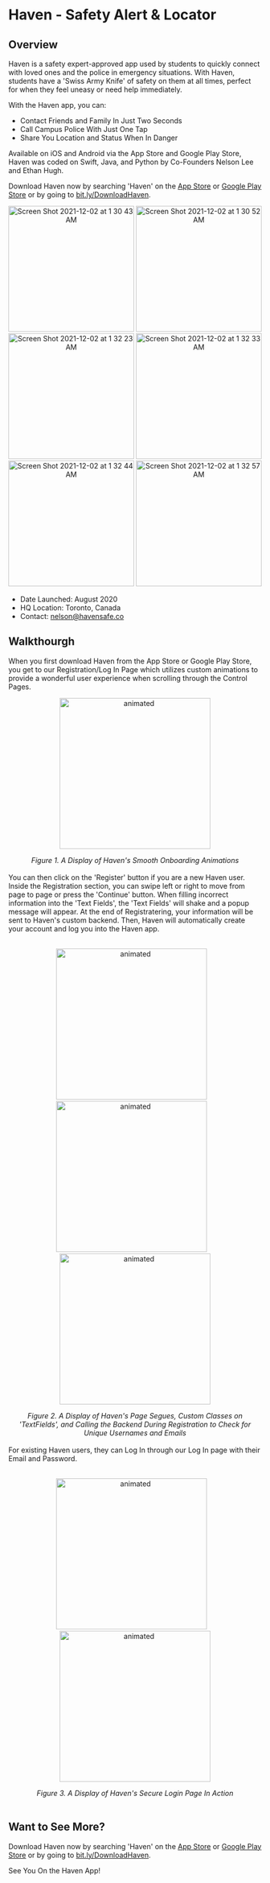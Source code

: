 <h1>
  Haven - Safety Alert & Locator
</h1>

<h2>
  Overview
</h2>

Haven is a safety expert-approved app used by students to quickly connect with loved ones and the police in emergency situations. With Haven, students have a 'Swiss Army Knife' of safety on them at all times, perfect for when they feel uneasy or need help immediately.

With the Haven app, you can:
- Contact Friends and Family In Just Two Seconds
- Call Campus Police With Just One Tap
- Share You Location and Status When In Danger

Available on iOS and Android via the App Store and Google Play Store, Haven was coded on Swift, Java, and Python by Co-Founders Nelson Lee and Ethan Hugh.

Download Haven now by searching 'Haven' on the [App Store](https://apps.apple.com/ca/app/haven/id1569921454) or [Google Play Store](https://play.google.com/store/apps/details?id=com.havensafe.havenandroid&hl=en_CA&gl=US) or by going to [bit.ly/DownloadHaven](bit.ly/DownloadHaven).

<p align="center">
  <img width="250" alt="Screen Shot 2021-12-02 at 1 30 43 AM" src="https://user-images.githubusercontent.com/85120900/144370150-5b60f395-4b0c-4967-b095-dc0ea7a9a171.png">
  <img width="250" alt="Screen Shot 2021-12-02 at 1 30 52 AM" src="https://user-images.githubusercontent.com/85120900/144370151-a8098832-a62d-4fca-b15d-f33f989c926c.png">
  <img width="250" alt="Screen Shot 2021-12-02 at 1 32 23 AM" src="https://user-images.githubusercontent.com/85120900/144370152-9f4bb09b-7554-4029-a81a-65172de38813.png">
  <img width="250" alt="Screen Shot 2021-12-02 at 1 32 33 AM" src="https://user-images.githubusercontent.com/85120900/144370154-8953d3f8-c1df-4f15-a081-b4b605cc1bbe.png">
  <img width="250" alt="Screen Shot 2021-12-02 at 1 32 44 AM" src="https://user-images.githubusercontent.com/85120900/144370156-09212671-a082-4337-9ecb-44c06c000f33.png">
  <img width="250" alt="Screen Shot 2021-12-02 at 1 32 57 AM" src="https://user-images.githubusercontent.com/85120900/144370158-aca3fac7-2d9a-4004-bdb3-d8b1110a02df.png">
</p>

- Date Launched: August 2020
- HQ Location: Toronto, Canada
- Contact: nelson@havensafe.co

<h2>
  Walkthourgh
</h2>

When you first download Haven from the App Store or Google Play Store, you get to our Registration/Log In Page which utilizes custom animations to provide a wonderful user experience when scrolling through the Control Pages. 
<br>
<p align="center">
  <img src = "https://user-images.githubusercontent.com/85120900/144627941-0cb14c0e-1b53-460b-99f2-efd3d4b6237c.gif" width = "300" alt = "animated" />
</p>
<div align="center">
  <i>
    Figure 1. A Display of Haven's Smooth Onboarding Animations
  </i> 
</div>
<br>
You can then click on the 'Register' button if you are a new Haven user. Inside the Registration section, you can swipe left or right to move from page to page or press the 'Continue' button. When filling incorrect information into the 'Text Fields', the 'Text Fields' will shake and a popup message will appear. At the end of Registratering, your information will be sent to Haven's custom backend. Then, Haven will automatically create your account and log you into the Haven app.
<br>
<br>
<p align="center">
  <img src = "https://user-images.githubusercontent.com/85120900/144629561-31d2fbdc-e277-472b-be64-f74e0b60b213.gif" width = "300" alt = "animated" />
  <img width = "10" />
  <img src = "https://user-images.githubusercontent.com/85120900/144678613-7d2001bd-de91-4f23-b6fd-becce7848587.gif" width = "300" alt = "animated" />
  <img width = "10" />
  <img src = "https://user-images.githubusercontent.com/85120900/144676763-63ef1138-6a5a-445c-8c9d-3767884ec3cb.gif" width = "300" alt = "animated" />
</p>
<div align="center">
  <i>
    Figure 2. A Display of Haven's Page Segues, Custom Classes on 'TextFields', and Calling the Backend During Registration to Check for Unique Usernames and Emails
  </i> 
</div>
<br>
For existing Haven users, they can Log In through our Log In page with their Email and Password.
<br>
<br>
<p align="center">
  <img src = "https://user-images.githubusercontent.com/85120900/144680249-1f38e5b7-fef5-4d8e-843d-bb9dbdb94d58.gif" width = "300" alt = "animated" />
  <img width = "10" />
  <img src = "https://user-images.githubusercontent.com/85120900/144680253-e0c70968-5b2b-4ff3-bd6e-02cfa5bc30f8.gif" width = "300" alt = "animated" />
</p>
<div align="center">
  <i>
    Figure 3. A Display of Haven's Secure Login Page In Action
  </i> 
</div>

<br>
<h2>
  Want to See More?
</h2>

Download Haven now by searching 'Haven' on the [App Store](https://apps.apple.com/ca/app/haven/id1569921454) or [Google Play Store](https://play.google.com/store/apps/details?id=com.havensafe.havenandroid&hl=en_CA&gl=US) or by going to [bit.ly/DownloadHaven](bit.ly/DownloadHaven).

See You On the Haven App!

